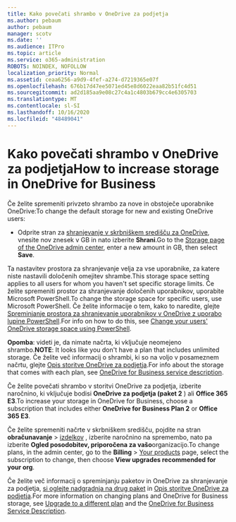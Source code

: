 ```yaml
---
title: Kako povečati shrambo v OneDrive za podjetja
ms.author: pebaum
author: pebaum
manager: scotv
ms.date: ''
ms.audience: ITPro
ms.topic: article
ms.service: o365-administration
ROBOTS: NOINDEX, NOFOLLOW
localization_priority: Normal
ms.assetid: ceaa6256-a9d9-4fef-a274-d7219365e07f
ms.openlocfilehash: 676b17d47ee5071ed45e8d6022eaa82b51fc4d51
ms.sourcegitcommit: ad2d185aa9e08c27c4a1c4803b679cc4e6305703
ms.translationtype: MT
ms.contentlocale: sl-SI
ms.lasthandoff: 10/16/2020
ms.locfileid: "48489041"
---
```

# <a name="how-to-increase-storage-in-onedrive-for-business"></a><span data-ttu-id="8de9e-102">Kako povečati shrambo v OneDrive za podjetja</span><span class="sxs-lookup"><span data-stu-id="8de9e-102">How to increase storage in OneDrive for Business</span></span>

<span data-ttu-id="8de9e-103">Če želite spremeniti privzeto shrambo za nove in obstoječe uporabnike OneDrive:</span><span class="sxs-lookup"><span data-stu-id="8de9e-103">To change the default storage for new and existing OneDrive users:</span></span>
  
- <span data-ttu-id="8de9e-104">Odprite stran za [shranjevanje v skrbniškem središču za OneDrive](https://admin.onedrive.com/?v=StorageSettings), vnesite nov znesek v GB in nato izberite **Shrani**.</span><span class="sxs-lookup"><span data-stu-id="8de9e-104">Go to the [Storage page of the OneDrive admin center](https://admin.onedrive.com/?v=StorageSettings), enter a new amount in GB, then select **Save**.</span></span>

<span data-ttu-id="8de9e-105">Ta nastavitev prostora za shranjevanje velja za vse uporabnike, za katere niste nastavili določenih omejitev shrambe.</span><span class="sxs-lookup"><span data-stu-id="8de9e-105">This storage space setting applies to all users for whom you haven't set specific storage limits.</span></span> <span data-ttu-id="8de9e-106">Če želite spremeniti prostor za shranjevanje določenih uporabnikov, uporabite Microsoft PowerShell.</span><span class="sxs-lookup"><span data-stu-id="8de9e-106">To change the storage space for specific users, use Microsoft PowerShell.</span></span> <span data-ttu-id="8de9e-107">Če želite informacije o tem, kako to naredite, glejte [Spreminjanje prostora za shranjevanje uporabnikov v OneDrive z uporabo lupine PowerShell](https://docs.microsoft.com/onedrive/change-user-storage).</span><span class="sxs-lookup"><span data-stu-id="8de9e-107">For info on how to do this, see [Change your users' OneDrive storage space using PowerShell](https://docs.microsoft.com/onedrive/change-user-storage).</span></span>

<span data-ttu-id="8de9e-108">**Opomba**: videti je, da nimate načrta, ki vključuje neomejeno shrambo.</span><span class="sxs-lookup"><span data-stu-id="8de9e-108">**NOTE**: It looks like you don't have a plan that includes unlimited storage.</span></span> <span data-ttu-id="8de9e-109">Če želite več informacij o shrambi, ki so na voljo v posameznem načrtu, glejte [Opis storitve OneDrive za podjetja](https://docs.microsoft.com/office365/servicedescriptions/onedrive-for-business-service-description).</span><span class="sxs-lookup"><span data-stu-id="8de9e-109">For info about the storage that comes with each plan, see [OneDrive for Business service description](https://docs.microsoft.com/office365/servicedescriptions/onedrive-for-business-service-description).</span></span>
  
<span data-ttu-id="8de9e-110">Če želite povečati shrambo v storitvi OneDrive za podjetja, izberite naročnino, ki vključuje bodisi **OneDrive za podjetja (paket 2** ) ali **Office 365 E3**.</span><span class="sxs-lookup"><span data-stu-id="8de9e-110">To increase your storage in OneDrive for Business, choose a subscription that includes either **OneDrive for Business Plan 2** or **Office 365 E3**.</span></span>
  
<span data-ttu-id="8de9e-111">Če želite spremeniti načrte v skrbniškem središču, pojdite na stran **obračunavanje** \> [izdelkov](https://go.microsoft.com/fwlink/p/?linkid=842054) , izberite naročnino na spremembo, nato pa izberite **Ogled posodobitev, priporočena za vašo**organizacijo.</span><span class="sxs-lookup"><span data-stu-id="8de9e-111">To change plans, in the admin center, go to the **Billing** \> [Your products](https://go.microsoft.com/fwlink/p/?linkid=842054) page, select the subscription to change, then choose **View upgrades recommended for your org**.</span></span>
  
<span data-ttu-id="8de9e-112">Če želite več informacij o spreminjanju paketov in OneDrive za shranjevanje za podjetja, [si oglejte nadgradnja na drug paket](https://docs.microsoft.com/microsoft-365/commerce/subscriptions/upgrade-to-different-plan) in [Opis storitve OneDrive za podjetja](https://docs.microsoft.com/office365/servicedescriptions/onedrive-for-business-service-description).</span><span class="sxs-lookup"><span data-stu-id="8de9e-112">For more information on changing plans and OneDrive for Business storage, see [Upgrade to a different plan](https://docs.microsoft.com/microsoft-365/commerce/subscriptions/upgrade-to-different-plan) and the [OneDrive for Business Service Description](https://docs.microsoft.com/office365/servicedescriptions/onedrive-for-business-service-description).</span></span>
